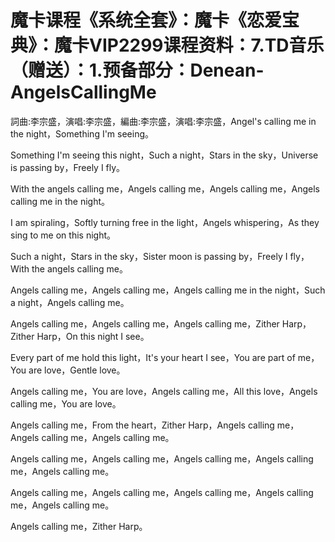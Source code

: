 # 魔卡课程《系统全套》：魔卡《恋爱宝典》：魔卡VIP2299课程资料：7.TD音乐（赠送）：1.预备部分：Denean-AngelsCallingMe

詞曲:李宗盛，演唱:李宗盛，編曲:李宗盛，演唱:李宗盛，Angel's calling me in the night，Something I'm seeing。

Something I'm seeing this night，Such a night，Stars in the sky，Universe is passing by，Freely I fly。

With the angels calling me，Angels calling me，Angels calling me，Angels calling me in the night。

I am spiraling，Softly turning free in the light，Angels whispering，As they sing to me on this night。

Such a night，Stars in the sky，Sister moon is passing by，Freely I fly，With the angels calling me。

Angels calling me，Angels calling me，Angels calling me in the night，Such a night，Angels calling me。

Angels calling me，Angels calling me，Angels calling me，Zither Harp，Zither Harp，On this night I see。

Every part of me hold this light，It's your heart I see，You are part of me，You are love，Gentle love。

Angels calling me，You are love，Angels calling me，All this love，Angels calling me，You are love。

Angels calling me，From the heart，Zither Harp，Angels calling me，Angels calling me，Angels calling me。

Angels calling me，Angels calling me，Angels calling me，Angels calling me，Angels calling me。

Angels calling me，Angels calling me，Angels calling me，Angels calling me，Angels calling me。

Angels calling me，Zither Harp。